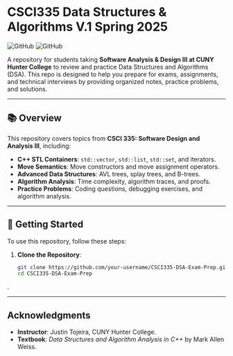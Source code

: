 # CSCI335 Data Structures & Algorithms V.1 Spring 2025

![GitHub](https://img.shields.io/badge/Language-C++-blue) 
![GitHub](https://img.shields.io/badge/Status-Active-brightgreen)

A repository for students taking **Software Analysis & Design III at CUNY Hunter College** to review and practice Data Structures and Algorithms (DSA). This repo is designed to help you prepare for exams, assignments, and technical interviews by providing organized notes, practice problems, and solutions.

---

## 📚 **Overview**
This repository covers topics from **CSCI 335: Software Design and Analysis III**, including:
- **C++ STL Containers**: `std::vector`, `std::list`, `std::set`, and iterators.
- **Move Semantics**: Move constructors and move assignment operators.
- **Advanced Data Structures**: AVL trees, splay trees, and B-trees.
- **Algorithm Analysis**: Time complexity, algorithm traces, and proofs.
- **Practice Problems**: Coding questions, debugging exercises, and algorithm analysis.

---

## 🚀 **Getting Started**
To use this repository, follow these steps:

1. **Clone the Repository**:
   ```bash
   git clone https://github.com/your-username/CSCI335-DSA-Exam-Prep.git
   cd CSCI335-DSA-Exam-Prep
.

* * * * *

**Acknowledgments**
----------------------

-   **Instructor**: Justin Tojeira, CUNY Hunter College.
-   **Textbook**: *Data Structures and Algorithm Analysis in C++* by Mark Allen Weiss.

